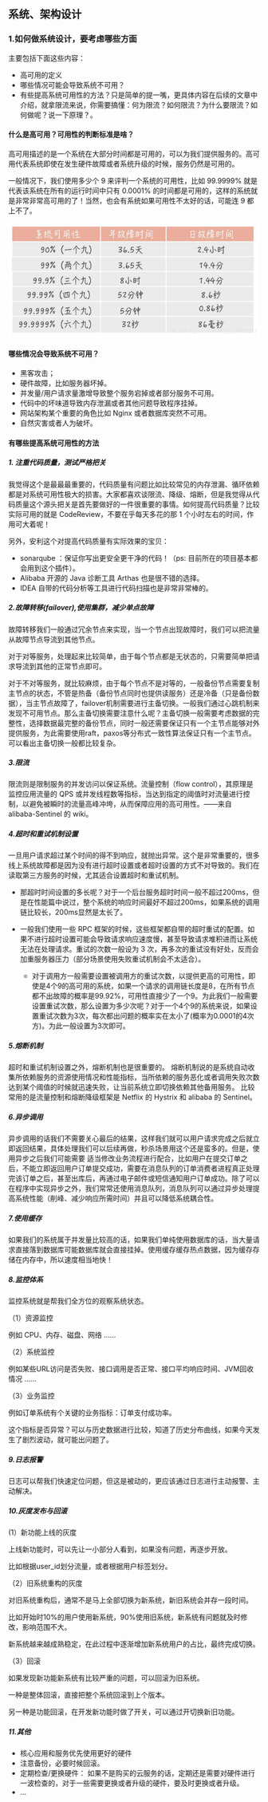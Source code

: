 ## 系统、架构设计

### 1.如何做系统设计，要考虑哪些方面

主要包括下面这些内容：

- 高可用的定义
- 哪些情况可能会导致系统不可用？
- 有些提高系统可用性的方法？只是简单的提一嘴，更具体内容在后续的文章中介绍，就拿限流来说，你需要搞懂：何为限流？如何限流？为什么要限流？如何做呢？说一下原理？。

#### 什么是高可用？可用性的判断标准是啥？

高可用描述的是一个系统在大部分时间都是可用的，可以为我们提供服务的。高可用代表系统即使在发生硬件故障或者系统升级的时候，服务仍然是可用的。

一般情况下，我们使用多少个 9 来评判一个系统的可用性，比如 99.9999% 就是代表该系统在所有的运行时间中只有 0.0001% 的时间都是可用的，这样的系统就是非常非常高可用的了！当然，也会有系统如果可用性不太好的话，可能连 9 都上不了。

![arch_1](../_images/arch_1.png)

#### 哪些情况会导致系统不可用？

- 黑客攻击；
- 硬件故障，比如服务器坏掉。
- 并发量/用户请求量激增导致整个服务宕掉或者部分服务不可用。
- 代码中的坏味道导致内存泄漏或者其他问题导致程序挂掉。
- 网站架构某个重要的角色比如 Nginx 或者数据库突然不可用。
- 自然灾害或者人为破坏。

#### 有哪些提高系统可用性的方法

##### 1. 注重代码质量，测试严格把关

我觉得这个是最最最重要的，代码质量有问题比如比较常见的内存泄漏、循环依赖都是对系统可用性极大的损害。大家都喜欢谈限流、降级、熔断，但是我觉得从代码质量这个源头把关是首先要做好的一件很重要的事情。如何提高代码质量？比较实际可用的就是 CodeReview，不要在乎每天多花的那 1 个小时左右的时间，作用可大着呢！

另外，安利这个对提高代码质量有实际效果的宝贝：

- sonarqube ：保证你写出更安全更干净的代码！（ps: 目前所在的项目基本都会用到这个插件）。
- Alibaba 开源的 Java 诊断工具 Arthas 也是很不错的选择。
- IDEA 自带的代码分析等工具进行代码扫描也是非常非常棒的。

##### 2.故障转移(failover),使用集群，减少单点故障

故障转移我们一般通过冗余节点来实现，当一个节点出现故障时，我们可以把流量从故障节点导流到其他节点。

对于对等服务，处理起来比较简单，由于每个节点都是无状态的，只需要简单把请求导流到其他的正常节点即可。

对于不对等服务，就比较麻烦，由于每个节点不是对等的，一般备份节点需要复制主节点的状态，不管是热备（备份节点同时也提供读服务）还是冷备（只是备份数据），当主节点故障了，failover机制需要进行主备切换。一般我们通过心跳机制来发现不可用节点。那么主备切换需要注意什么呢？主备切换一般需要考虑数据的完整性，选择数据最完整的备份节点，同时一般还需要保证只有一个主节点能够对外提供服务，为此需要使用raft，paxos等分布式一致性算法保证只有一个主节点。可以看出主备切换一般都比较复杂。

##### 3.限流

限流则是限制服务的并发访问以保证系统。流量控制（flow control），其原理是监控应用流量的 QPS 或并发线程数等指标，当达到指定的阈值时对流量进行控制，以避免被瞬时的流量高峰冲垮，从而保障应用的高可用性。——来自 alibaba-Sentinel 的 wiki。

##### 4.超时和重试机制设置

一旦用户请求超过某个时间的得不到响应，就抛出异常。这个是非常重要的，很多线上系统故障都是因为没有进行超时设置或者超时设置的方式不对导致的。我们在读取第三方服务的时候，尤其适合设置超时和重试机制。

- 那超时时间设置的多长呢？对于一个后台服务超时时间一般不超过200ms，但是在性能篇中说过，整个系统的响应时间最好不超过200ms，如果系统的调用链比较长，200ms显然是太长了。

- 一般我们使用一些 RPC 框架的时候，这些框架都自带的超时重试的配置。如果不进行超时设置可能会导致请求响应速度慢，甚至导致请求堆积进而让系统无法在处理请求。重试的次数一般设为 3 次，再多次的重试没有好处，反而会加重服务器压力（部分场景使用失败重试机制会不太适合）。

    * 对于调用方一般需要设置被调用方的重试次数，以提供更高的可用性，即使是4个9的高可用的系统，如果一个请求的调用链长度是8，在所有节点都不出故障的概率是99.92%，可用性直接少了一个9。为此我们一般需要设置重试次数，那么设置为多少次呢？对于一个4个9的系统来说，如果设置重试次数为3次，每次都出问题的概率实在太小了(概率为0.0001的4次方)。为此一般设置为3次即可。

##### 5.熔断机制

超时和重试机制设置之外，熔断机制也是很重要的。 熔断机制说的是系统自动收集所依赖服务的资源使用情况和性能指标，当所依赖的服务恶化或者调用失败次数达到某个阈值的时候就迅速失败，让当前系统立即切换依赖其他备用服务。 比较常用的是流量控制和熔断降级框架是 Netflix 的 Hystrix 和 alibaba 的 Sentinel。

##### 6.异步调用

异步调用的话我们不需要关心最后的结果，这样我们就可以用户请求完成之后就立即返回结果，具体处理我们可以后续再做，秒杀场景用这个还是蛮多的。但是，使用异步之后我们可能需要 适当修改业务流程进行配合，比如用户在提交订单之后，不能立即返回用户订单提交成功，需要在消息队列的订单消费者进程真正处理完该订单之后，甚至出库后，再通过电子邮件或短信通知用户订单成功。除了可以在程序中实现异步之外，我们常常还使用消息队列，消息队列可以通过异步处理提高系统性能（削峰、减少响应所需时间）并且可以降低系统耦合性。

##### 7.使用缓存

如果我们的系统属于并发量比较高的话，如果我们单纯使用数据库的话，当大量请求直接落到数据库可能数据库就会直接挂掉。使用缓存缓存热点数据，因为缓存存储在内存中，所以速度相当地快！

##### 8.监控体系

监控系统就是帮我们全方位的观察系统状态。

（1）资源监控

例如 CPU、内存、磁盘、网络 ……

（2）系统监控

例如某些URL访问是否失败、接口调用是否正常、接口平均响应时间、JVM回收情况 ……

（3）业务监控

例如订单系统有个关键的业务指标：订单支付成功率。

这个指标是否异常？可以与历史数据进行比较，知道了历史分布曲线，如果今天发生了剧烈波动，就可能出问题了。

##### 9.日志报警

日志可以帮我们快速定位问题，但这是被动的，更应该通过日志进行主动报警、主动解决。

##### 10.灰度发布与回滚

 (1）新功能上线的灰度

上线新功能时，可以先让一小部分人看到，如果没有问题，再逐步开放。

比如根据user_id划分流量，或者根据用户标签划分。

（2）旧系统重构的灰度

对旧系统重构后，通常不是马上全部切换为新系统，新旧系统会并存一段时间。

比如开始时10%的用户使用新系统，90%使用旧系统，新系统有问题就及时修改，影响范围不大。

新系统越来越成熟稳定，在此过程中逐渐增加新系统用户的占比，最终完成切换。

（3）回滚

如果发现新功能新系统有比较严重的问题，可以回滚为旧系统。

一种是整体回滚，直接把整个系统回滚到上个版本。

另一种是功能回滚，在开发新功能时做了开关，可以通过开切换新旧功能。

##### 11.其他

- 核心应用和服务优先使用更好的硬件
- 注意备份，必要时候回滚。
- 定期检查/更换硬件： 如果不是购买的云服务的话，定期还是需要对硬件进行一波检查的，对于一些需要更换或者升级的硬件，要及时更换或者升级。
- ...



